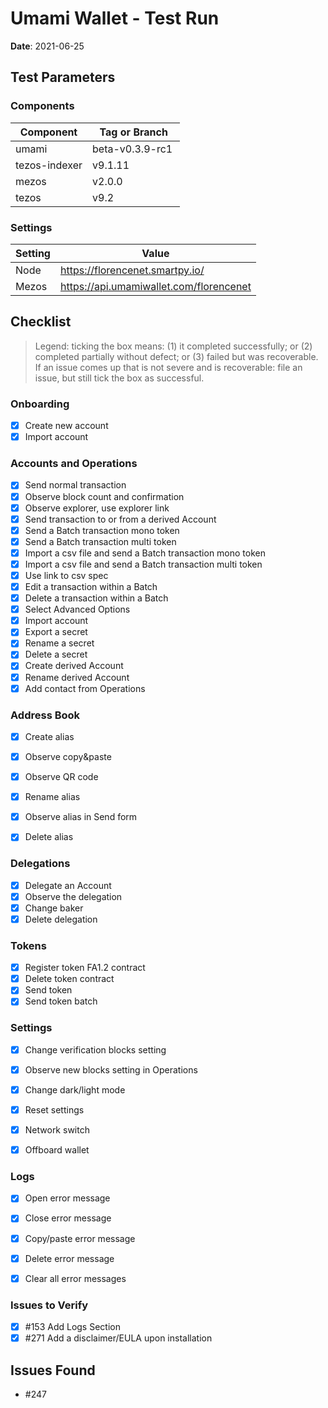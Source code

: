 # Umami Wallet - Test Run

**Date**: 2021-06-25

## Test Parameters

### Components

| Component | Tag or Branch |
|--|--|
| umami | beta-v0.3.9-rc1 |
| tezos-indexer | v9.1.11 |
| mezos | v2.0.0 |
| tezos | v9.2


### Settings

| Setting | Value |
|--|--|
| Node | https://florencenet.smartpy.io/ |
| Mezos | https://api.umamiwallet.com/florencenet |


## Checklist

> Legend: ticking the box means: (1) it completed successfully; or (2) completed partially without defect; or (3) failed but was recoverable. If an issue comes up that is not severe and is recoverable: file an issue, but still tick the box as successful.

### Onboarding
- [X] Create new account
- [X] Import account

### Accounts and Operations
- [X] Send normal transaction 
- [X] Observe block count and confirmation 
- [X] Observe explorer, use explorer link 
- [X] Send transaction to or from a derived Account
- [X] Send a Batch transaction mono token
- [X] Send a Batch transaction multi token
- [X] Import a csv file and send a Batch transaction mono token
- [X] Import a csv file and send a Batch transaction multi token
- [X] Use link to csv spec
- [X] Edit a transaction within a Batch
- [X] Delete a transaction within a Batch
- [X] Select Advanced Options
- [X] Import account
- [X] Export a secret
- [X] Rename a secret
- [X] Delete a secret
- [X] Create derived Account
- [X] Rename derived Account
- [X] Add contact from Operations

### Address Book
- [X] Create alias
- [X] Observe copy&paste  
- [X] Observe QR code
- [X] Rename alias
- [X] Observe alias in Send form
- [X] Delete alias


### Delegations
- [X] Delegate an Account 
- [X] Observe the delegation 
- [X] Change baker 
- [X] Delete delegation

### Tokens
- [X] Register token FA1.2 contract 
- [X] Delete token contract 
- [X] Send token 
- [X] Send token batch 

### Settings
- [X] Change verification blocks setting 
- [X] Observe new blocks setting in Operations
- [X] Change dark/light mode
- [X] Reset settings
- [X] Network switch
- [X] Offboard wallet


### Logs
- [X] Open error message
- [X] Close error message
- [X] Copy/paste error message
- [X] Delete error message
- [X] Clear all error messages


### Issues to Verify

- [X] #153 Add Logs Section
- [X] #271 Add a disclaimer/EULA upon installation 

## Issues Found

* #247

